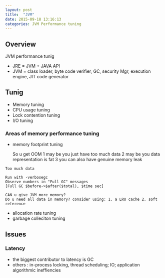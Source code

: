 ```yaml
---
layout: post
title:  "JVM"
date: 2015-09-18 13:16:13
categories: JVM Performance tuning
---
```


## Overview
JVM performance tunig

- JRE = JVM + JAVA API
- JVM = class loader, byte code verifier, GC, security Mgr, execution engine, JIT code generator

## Tunig
- Memory tuning
- CPU usage tuning
- Lock contention tuning
- I/O tuning 

### Areas of memory performance tuning
- memory footprint tuning

    So u get OOM 
    1 may be you just have too much data
    2 may be you data representation is fat
    3 you can also have genuine memory leak


```
Too much data

Run with -verbosegc
Observe numbers in "Full GC" messages
[Full GC $before->$after($total), $time sec]

CAN u give JVM more memory?
Do u need all data in memory? consider using: 1. a LRU cache 2. soft reference
```


- allocation rate tuning
- garbage colleciton tuning



## Issues
### Latency
- the biggest contributor to latency is GC
- others : in-process locking, thread scheduling; IO; application algorithmic ineffiencies


